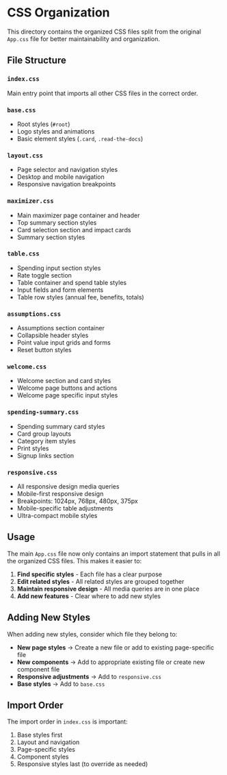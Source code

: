 # CSS Organization

This directory contains the organized CSS files split from the original `App.css` file for better maintainability and organization.

## File Structure

### `index.css`
Main entry point that imports all other CSS files in the correct order.

### `base.css`
- Root styles (`#root`)
- Logo styles and animations
- Basic element styles (`.card`, `.read-the-docs`)

### `layout.css`
- Page selector and navigation styles
- Desktop and mobile navigation
- Responsive navigation breakpoints

### `maximizer.css`
- Main maximizer page container and header
- Top summary section styles
- Card selection section and impact cards
- Summary section styles

### `table.css`
- Spending input section styles
- Rate toggle section
- Table container and spend table styles
- Input fields and form elements
- Table row styles (annual fee, benefits, totals)

### `assumptions.css`
- Assumptions section container
- Collapsible header styles
- Point value input grids and forms
- Reset button styles

### `welcome.css`
- Welcome section and card styles
- Welcome page buttons and actions
- Welcome page specific input styles

### `spending-summary.css`
- Spending summary card styles
- Card group layouts
- Category item styles
- Print styles
- Signup links section

### `responsive.css`
- All responsive design media queries
- Mobile-first responsive design
- Breakpoints: 1024px, 768px, 480px, 375px
- Mobile-specific table adjustments
- Ultra-compact mobile styles

## Usage

The main `App.css` file now only contains an import statement that pulls in all the organized CSS files. This makes it easier to:

1. **Find specific styles** - Each file has a clear purpose
2. **Edit related styles** - All related styles are grouped together
3. **Maintain responsive design** - All media queries are in one place
4. **Add new features** - Clear where to add new styles

## Adding New Styles

When adding new styles, consider which file they belong to:

- **New page styles** → Create a new file or add to existing page-specific file
- **New components** → Add to appropriate existing file or create new component file
- **Responsive adjustments** → Add to `responsive.css`
- **Base styles** → Add to `base.css`

## Import Order

The import order in `index.css` is important:
1. Base styles first
2. Layout and navigation
3. Page-specific styles
4. Component styles
5. Responsive styles last (to override as needed)
